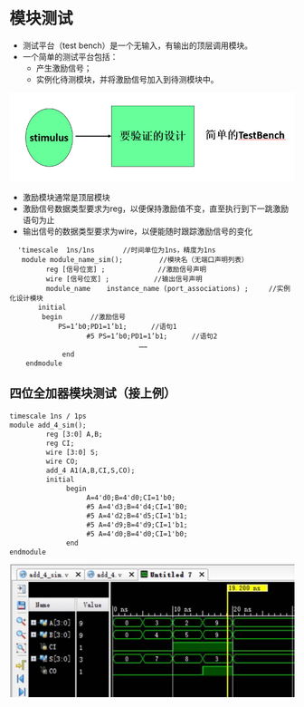 # 模块测试

- 测试平台（test bench）是一个无输入，有输出的顶层调用模块。
- 一个简单的测试平台包括：
  - 产生激励信号；
  - 实例化待测模块，并将激励信号加入到待测模块中。

![image-20200328185149852](module_test.assets/image-20200328185149852.png)

- 激励模块通常是顶层模块
- 激励信号数据类型要求为reg，以便保持激励值不变，直至执行到下一跳激励语句为止
- 输出信号的数据类型要求为wire，以便能随时跟踪激励信号的变化

```
  'timescale  1ns/1ns       //时间单位为1ns，精度为1ns
   module module_name_sim();         //模块名（无端口声明列表）
         reg [信号位宽] ;             //激励信号声明
         wire [信号位宽] ;           //输出信号声明
         module_name    instance_name (port_associations) ;     //实例化设计模块
	   initial 
		begin       //激励信号
			PS=1’b0;PD1=1’b1;      //语句1
		           #5 PS=1’b0;PD1=1’b1;      //语句2
                                ……	
             end	
    endmodule
```



## 四位全加器模块测试（接上例）

```
timescale 1ns / 1ps 
module add_4_sim();
         reg [3:0] A,B;
         reg CI;
         wire [3:0] S;
         wire CO;
         add_4 A1(A,B,CI,S,CO);
         initial
              begin
                   A=4'd0;B=4'd0;CI=1'b0;
                   #5 A=4'd3;B=4'd4;CI=1'B0;
                   #5 A=4'd2;B=4'd5;CI=1'b1;
                   #5 A=4'd9;B=4'd9;CI=1'b1;
                   #5 A=4'd0;B=4'd0;CI=1'b0;
              end
endmodule
```

![img](module_test.assets/clip_image021.jpg)